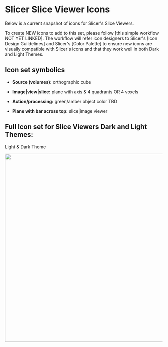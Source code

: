 # Slicer Slice Viewer Icons

Below is a current snapshot of icons for Slicer's Slice Viewers. 

To create NEW icons to add to this set, please follow [this simple workflow NOT YET LINKED]. The workflow will refer icon designers to Slicer's [Icon Design Guildelines] and Slicer's [Color Palette] to ensure new icons are visually compatible with Slicer's icons and that they work well in both Dark and Light Themes.

## Icon set symbolics

* **Source (volumes):** orthographic cube

* **Image|view|slice:** plane with axis & 4 quadrants OR 4 voxels

* **Action/processing:** green/amber object color TBD

* **Plane with bar across top:** slice|image viewer

## Full Icon set for Slice Viewers Dark and Light Themes:

Light & Dark Theme 

<img src="https://github.com/user-attachments/assets/0589bf3a-0e70-4c8d-9c64-1bb820b18038" width="600">

